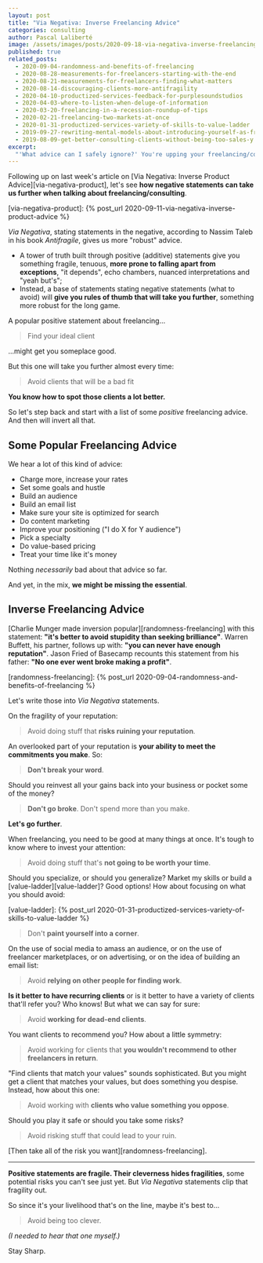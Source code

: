 ```yaml
---
layout: post
title: "Via Negativa: Inverse Freelancing Advice"
categories: consulting
author: Pascal Laliberté
image: /assets/images/posts/2020-09-18-via-negativa-inverse-freelancing-advice.jpg
published: true
related_posts:
  - 2020-09-04-randomness-and-benefits-of-freelancing
  - 2020-08-28-measurements-for-freelancers-starting-with-the-end
  - 2020-08-21-measurements-for-freelancers-finding-what-matters
  - 2020-08-14-discouraging-clients-more-antifragility
  - 2020-04-10-productized-services-feedback-for-purplesoundstudios
  - 2020-04-03-where-to-listen-when-deluge-of-information
  - 2020-03-20-freelancing-in-a-recession-roundup-of-tips
  - 2020-02-21-freelancing-two-markets-at-once
  - 2020-01-31-productized-services-variety-of-skills-to-value-ladder
  - 2019-09-27-rewriting-mental-models-about-introducing-yourself-as-freelancer
  - 2019-08-09-get-better-consulting-clients-without-being-too-sales-y
excerpt:
  "'What advice can I safely ignore?' You're upping your freelancing/consulting biz and you've been digging up advice from the webz. Find your ideal client. Increase your rates. Maybe inverse advice (via negativa) might take you further."
---
```


Following up on last week's article on [Via Negativa: Inverse Product Advice][via-negativa-product], let's see **how negative statements can take us further when talking about freelancing/consulting**.

[via-negativa-product]: {% post_url 2020-09-11-via-negativa-inverse-product-advice %}

_Via Negativa_, stating statements in the negative, according to Nassim Taleb in his book _Antifragile_, gives us more "robust" advice.

* A tower of truth built through positive (additive) statements give you something fragile, tenuous, **more prone to falling apart from exceptions**, "it depends", echo chambers, nuanced interpretations and "yeah but's";
* Instead, a base of statements stating negative statements (what to avoid) will **give you rules of thumb that will take you further**, something more robust for the long game.

A popular positive statement about freelancing...

> Find your ideal client

...might get you someplace good.

But this one will take you further almost every time:

> Avoid clients that will be a bad fit

**You know how to spot those clients a lot better.**

So let's step back and start with a list of some _positive_ freelancing advice. And then will invert all that.

## Some Popular Freelancing Advice

We hear a lot of this kind of advice:

* Charge more, increase your rates
* Set some goals and hustle
* Build an audience
* Build an email list
* Make sure your site is optimized for search
* Do content marketing
* Improve your positioning ("I do X for Y audience")
* Pick a specialty
* Do value-based pricing
* Treat your time like it's money

Nothing _necessarily_ bad about that advice so far.

And yet, in the mix, **we might be missing the essential**.

## Inverse Freelancing Advice

[Charlie Munger made inversion popular][randomness-freelancing] with this statement: **"it's better to avoid stupidity than seeking brilliance"**. Warren Buffett, his partner, follows up with: **"you can never have enough reputation"**. Jason Fried of Basecamp recounts this statement from his father: **"No one ever went broke making a profit"**.

[randomness-freelancing]: {% post_url 2020-09-04-randomness-and-benefits-of-freelancing %}

Let's write those into _Via Negativa_ statements.

On the fragility of your reputation:

> Avoid doing stuff that **risks ruining your reputation**.

An overlooked part of your reputation is **your ability to meet the commitments you make**. So:

> **Don't break your word**.

Should you reinvest all your gains back into your business or pocket some of the money?

> **Don't go broke**. Don't spend more than you make.

**Let's go further**.

When freelancing, you need to be good at many things at once. It's tough to know where to invest your attention:

> Avoid doing stuff that's **not going to be worth your time**.

Should you specialize, or should you generalize? Market my skills or build a [value-ladder][value-ladder]? Good options! How about focusing on what you should avoid:

[value-ladder]: {% post_url 2020-01-31-productized-services-variety-of-skills-to-value-ladder %}

> Don't **paint yourself into a corner**.

On the use of social media to amass an audience, or on the use of freelancer marketplaces, or on advertising, or on the idea of building an email list:

> Avoid **relying on other people for finding work**.

**Is it better to have recurring clients** or is it better to have a variety of clients that'll refer you? Who knows! But what we can say for sure:

> Avoid **working for dead-end clients**.

You want clients to recommend you? How about a little symmetry:

> Avoid working for clients that **you wouldn't recommend to other freelancers in return**.

"Find clients that match your values" sounds sophisticated. But you might get a client that matches your values, but does something you despise. Instead, how about this one:

> Avoid working with **clients who value something you oppose**.

Should you play it safe or should you take some risks?

> Avoid risking stuff that could lead to your ruin.

[Then take all of the risk you want][randomness-freelancing].

---

**Positive statements are fragile. Their cleverness hides fragilities**, some potential risks you can't see just yet. But _Via Negativa_ statements clip that fragility out.

So since it's your livelihood that's on the line, maybe it's best to...

> Avoid being too clever.

_(I needed to hear that one myself.)_

Stay Sharp.
